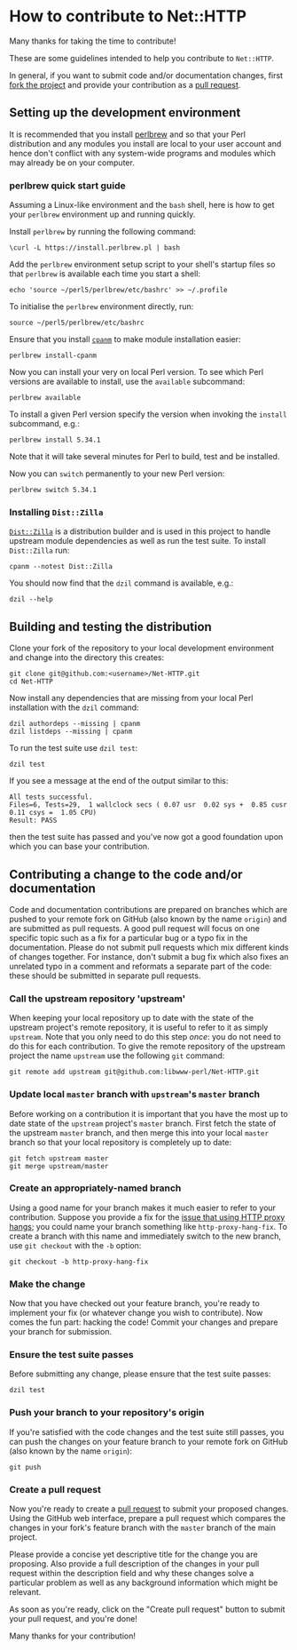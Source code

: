 # How to contribute to Net::HTTP

Many thanks for taking the time to contribute!

These are some guidelines intended to help you contribute to `Net::HTTP`.

In general, if you want to submit code and/or documentation changes, first
[fork the
project](https://docs.github.com/en/get-started/quickstart/fork-a-repo) and
provide your contribution as a [pull
request](https://docs.github.com/en/pull-requests/collaborating-with-pull-requests/proposing-changes-to-your-work-with-pull-requests/creating-a-pull-request).

## Setting up the development environment

It is recommended that you install [perlbrew](https://perlbrew.pl/) and so
that your Perl distribution and any modules you install are local to your
user account and hence don't conflict with any system-wide programs and
modules which may already be on your computer.

### perlbrew quick start guide

Assuming a Linux-like environment and the `bash` shell, here is how to get
your `perlbrew` environment up and running quickly.

Install `perlbrew` by running the following command:

```
\curl -L https://install.perlbrew.pl | bash
```

Add the `perlbrew` environment setup script to your shell's startup files so
that `perlbrew` is available each time you start a shell:

```
echo 'source ~/perl5/perlbrew/etc/bashrc' >> ~/.profile
```

To initialise the `perlbrew` environment directly, run:

```
source ~/perl5/perlbrew/etc/bashrc
```

Ensure that you install
[`cpanm`](https://metacpan.org/dist/App-cpanminus/view/bin/cpanm) to make
module installation easier:

```
perlbrew install-cpanm
```

Now you can install your very on local Perl version.  To see which Perl
versions are available to install, use the `available` subcommand:

```
perlbrew available
```

To install a given Perl version specify the version when invoking the
`install` subcommand, e.g.:

```
perlbrew install 5.34.1
```

Note that it will take several minutes for Perl to build, test and be
installed.

Now you can `switch` permanently to your new Perl version:

```
perlbrew switch 5.34.1
```

### Installing `Dist::Zilla`

[`Dist::Zilla`](https://metacpan.org/pod/Dist::Zilla) is a distribution
builder and is used in this project to handle upstream module dependencies
as well as run the test suite.  To install `Dist::Zilla` run:

```
cpanm --notest Dist::Zilla
```

You should now find that the `dzil` command is available, e.g.:

```
dzil --help
```

## Building and testing the distribution

Clone your fork of the repository to your local development environment and
change into the directory this creates:

```
git clone git@github.com:<username>/Net-HTTP.git
cd Net-HTTP
```

Now install any dependencies that are missing from your local Perl
installation with the `dzil` command:

```
dzil authordeps --missing | cpanm
dzil listdeps --missing | cpanm
```

To run the test suite use `dzil test`:

```
dzil test
```

If you see a message at the end of the output similar to this:

```
All tests successful.
Files=6, Tests=29,  1 wallclock secs ( 0.07 usr  0.02 sys +  0.85 cusr  0.11 csys =  1.05 CPU)
Result: PASS
```

then the test suite has passed and you've now got a good foundation upon
which you can base your contribution.

## Contributing a change to the code and/or documentation

Code and documentation contributions are prepared on branches which are
pushed to your remote fork on GitHub (also known by the name `origin`) and
are submitted as pull requests.  A good pull request will focus on one
specific topic such as a fix for a particular bug or a typo fix in the
documentation.  Please do not submit pull requests which mix different kinds
of changes together.  For instance, don't submit a bug fix which also fixes
an unrelated typo in a comment and reformats a separate part of the code:
these should be submitted in separate pull requests.

### Call the upstream repository 'upstream'

When keeping your local repository up to date with the state of the upstream
project's remote repository, it is useful to refer to it as simply
`upstream`.  Note that you only need to do this step *once*: you do not
need to do this for each contribution.  To give the remote repository of the
upstream project the name `upstream` use the following `git` command:

```
git remote add upstream git@github.com:libwww-perl/Net-HTTP.git
```

### Update local `master` branch with `upstream`'s `master` branch

Before working on a contribution it is important that you have the most up
to date state of the `upstream` project's `master` branch.  First fetch the
state of the upstream `master` branch, and then merge this into your local
`master` branch so that your local repository is completely up to date:

```
git fetch upstream master
git merge upstream/master
```

### Create an appropriately-named branch

Using a good name for your branch makes it much easier to refer to your
contribution.  Suppose you provide a fix for the [issue that using HTTP
proxy hangs](https://github.com/libwww-perl/Net-HTTP/issues/25); you could
name your branch something like `http-proxy-hang-fix`.  To create a branch
with this name and immediately switch to the new branch, use `git checkout`
with the `-b` option:

```
git checkout -b http-proxy-hang-fix
```

### Make the change

Now that you have checked out your feature branch, you're ready to implement
your fix (or whatever change you wish to contribute).  Now comes the fun
part: hacking the code!  Commit your changes and prepare your branch for
submission.

### Ensure the test suite passes

Before submitting any change, please ensure that the test suite passes:

```
dzil test
```

### Push your branch to your repository's origin

If you're satisfied with the code changes and the test suite still passes,
you can push the changes on your feature branch to your remote fork on
GitHub (also known by the name `origin`):

```
git push
```

### Create a pull request

Now you're ready to create a [pull
request](https://docs.github.com/en/pull-requests/collaborating-with-pull-requests/proposing-changes-to-your-work-with-pull-requests/creating-a-pull-request-from-a-fork)
to submit your proposed changes.  Using the GitHub web interface, prepare a
pull request which compares the changes in your fork's feature branch with
the `master` branch of the main project.

Please provide a concise yet descriptive title for the change you are
proposing.  Also provide a full description of the changes in your pull
request within the description field and why these changes solve a
particular problem as well as any background information which might be
relevant.

As soon as you're ready, click on the "Create pull request" button to submit
your pull request, and you're done!

Many thanks for your contribution!
